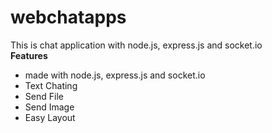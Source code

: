 # webchatapps
This is chat application with node.js, express.js and socket.io
</br><strong>Features</strong></br>
<ul>
  <li>made with node.js, express.js and socket.io</li>
  <li>Text Chating</li>
  <li>Send File</li>
  <li>Send Image</li>
  <li>Easy Layout</li>
  </ul>
